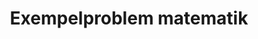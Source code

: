 ---
layout: sampleproblem
title: Exempelproblem matematik
id: affisch-matematik
poster: ../imgs/uvs-poster-matematik.png
skrivut: ../pdfs/uvs-poster-matematik.pdf
medlemsforening: UVS Matematiker
solution: Gör konstruktionen enligt figuren nedan. En likbent triangel bildas, vilken du kan visa har vinklarna 90, 45, 45 grader. Summan av vinkel 2 och 3 är således 45 grader, vinkel 1 är hälften av en rät vinkel, och totalt blir summan av alla tre vinklar alltså 90 grader. <br> <img src="../imgs/uvs-poster-matematik-solution.png" style="width:80%; position:relative; left:0px; max-width:200px;"> <br>
bonusproblem: <a href="https://ungvetenskapssport.se/blog/2020/08/15/veckans-problem-7/">https://ungvetenskapssport.se/blog/2020/08/15/veckans-problem-7/</a>
bonusproblem_ledtrad: Se problemsidan.
---